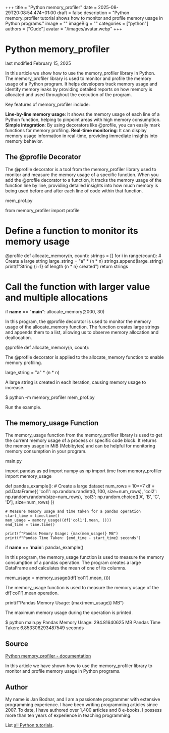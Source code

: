 +++
title = "Python memory_profiler"
date = 2025-08-29T20:08:54.474+01:00
draft = false
description = "Python memory_profiler tutorial shows how to monitor and profile memory usage in Python programs."
image = ""
imageBig = ""
categories = ["python"]
authors = ["Cude"]
avatar = "/images/avatar.webp"
+++

# Python memory_profiler

last modified February 15, 2025

In this article we show how to use the memory_profiler library in
Python. The memory_profiler library is used to monitor and profile
the memory usage of a Python program. It helps developers track memory usage and
identify memory leaks by providing detailed reports on how memory is allocated
and used throughout the execution of the program.

Key features of memory_profiler include:

  **Line-by-line memory usage**: It shows the memory usage of
  each line of a Python function, helping to pinpoint areas with high memory
  consumption.
  **Simple integration**: By using decorators like
  @profile, you can easily mark functions for memory
  profiling.
  **Real-time monitoring**: It can display memory usage
  information in real-time, providing immediate insights into memory
  behavior.

## The @profile Decorator

The @profile decorator is a tool from the
memory_profiler library used to monitor and measure the memory
usage of a specific function. When you add the @profile decorator
to a function, it tracks the memory usage of the function line by line,
providing detailed insights into how much memory is being used before and after
each line of code within that function.

mem_prof.py
  

from memory_profiler import profile

# Define a function to monitor its memory usage
@profile
def allocate_memory(n, count):
    strings = []
    for i in range(count):
        # Create a large string
        large_string = "a" * (n * n)
        strings.append(large_string)
        print(f"String {i+1} of length {n * n} created")
    return strings

# Call the function with larger value and multiple allocations
if __name__ == "__main__":
    allocate_memory(2000, 30)

In this program, the @profile decorator is used to monitor the
memory usage of the allocate_memory function. The function creates
large strings and appends them to a list, allowing us to observe memory
allocation and deallocation.

@profile
def allocate_memory(n, count):

The @profile decorator is applied to the
allocate_memory function to enable memory profiling.

large_string = "a" * (n * n)

A large string is created in each iteration, causing memory usage to increase.

$ python -m memory_profiler mem_prof.py

Run the example.

## The memory_usage Function

The memory_usage function from the memory_profiler
library is used to get the current memory usage of a process or specific code
block. It returns the memory usage in MiB (Mebibytes) and can be helpful for
monitoring memory consumption in your program.

main.py
  

import pandas as pd
import numpy as np
import time
from memory_profiler import memory_usage

def pandas_example():
    # Create a large dataset
    num_rows = 10**7
    df = pd.DataFrame({
        'col1': np.random.randint(0, 100, size=num_rows),
        'col2': np.random.random(size=num_rows),
        'col3': np.random.choice(['A', 'B', 'C', 'D'], size=num_rows)
    })

    # Measure memory usage and time taken for a pandas operation
    start_time = time.time()
    mem_usage = memory_usage((df['col1'].mean, ()))
    end_time = time.time()

    print(f"Pandas Memory Usage: {max(mem_usage)} MB")
    print(f"Pandas Time Taken: {end_time - start_time} seconds")

if __name__ == '__main__':
    pandas_example()

In this program, the memory_usage function is used to measure the
memory consumption of a pandas operation. The program creates a large DataFrame
and calculates the mean of one of its columns.

mem_usage = memory_usage((df['col1'].mean, ()))

The memory_usage function is used to measure the memory usage of
the df['col1'].mean operation.

print(f"Pandas Memory Usage: {max(mem_usage)} MB")

The maximum memory usage during the operation is printed.

$ python main.py
Pandas Memory Usage: 294.81640625 MB
Pandas Time Taken: 6.853306293487549 seconds

## Source

[Python memory_profiler - documentation](https://pypi.org/project/memory-profiler/)

In this article we have shown how to use the memory_profiler library to monitor and profile memory usage in Python programs.

## Author

My name is Jan Bodnar, and I am a passionate programmer with extensive
programming experience. I have been writing programming articles since 2007.
To date, I have authored over 1,400 articles and 8 e-books. I possess more
than ten years of experience in teaching programming.

List [all Python tutorials](/python/).